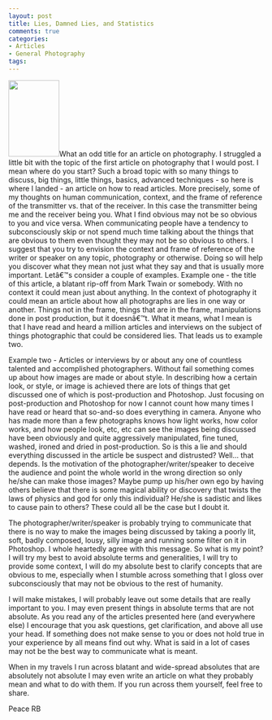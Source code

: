 ```yaml
---
layout: post
title: Lies, Damned Lies, and Statistics
comments: true
categories:
- Articles
- General Photography
tags:
---
```

<a href="http://photo.rwboyer.com/wp-content/uploads/2008/09/1999009-09.jpg"><img class="alignleft size-thumbnail wp-image-254" title="1999009-09" src="http://photo.rwboyer.com/wp-content/uploads/2008/09/1999009-09.jpg" alt="" width="100" height="150" /></a>What an odd title for an article on photography. I struggled a little bit with the topic of the first article on photography that I would post. I mean where do you start? Such a broad topic with so many things to discuss, big things, little things, basics, advanced techniques - so here is where I landed - an article on how to read articles. More precisely, some of my thoughts on human communication, context, and the frame of reference of the transmitter vs. that of the receiver. In this case the transmitter being me and the receiver being you. What I find obvious may not be so obvious to you and vice versa. When communicating people have a tendency to subconsciously skip or not spend much time talking about the things that are obvious to them even thought they may not be so obvious to others.<!--more-->
I suggest that you try to envision the context and frame of reference of the writer or speaker on any topic, photography or otherwise. Doing so will help you discover what they mean not just what they say and that is usually more important. Letâ€™s consider a couple of examples.
Example one - the title of this article, a blatant rip-off from Mark Twain or somebody. With no context it could mean just about anything. In the context of photography it could mean an article about how all photographs are lies in one way or another. Things not in the frame, things that are in the frame, manipulations done in post production, but it doesnâ€™t. What it means, what I mean is that I have read and heard a million articles and interviews on the subject of things photographic that could be considered lies. That leads us to example two.

Example two - Articles or interviews by or about any one of countless talented and accomplished photographers. Without fail something comes up about how images are made or about style. In describing how a certain look, or style, or image is achieved there are lots of things that get discussed one of which is post-production and Photoshop. Just focusing on post-production and Photoshop for now I cannot count how many times I have read or heard that so-and-so does everything in camera. Anyone who has made more than a few photographs knows how light works, how color works, and how people look, etc, etc can see the images being discussed have been obviously and quite aggressively manipulated, fine tuned, washed, ironed and dried in post-production. So is this a lie and should everything discussed in the article be suspect and distrusted? Well... that depends. Is the motivation of the photographer/writer/speaker to deceive the audience and point the whole world in the wrong direction so only he/she can make those images? Maybe pump up his/her own ego by having others believe that there is some magical ability or discovery that twists the laws of physics and god for only this individual? He/she is sadistic and likes to cause pain to others? These could all be the case but I doubt it.

The photographer/writer/speaker is probably trying to communicate that there is no way to make the images being discussed by taking a poorly lit, soft, badly composed, lousy, silly image and running some filter on it in Photoshop. I whole heartedly agree with this message. So what is my point? I will try my best to avoid absolute terms and generalities, I will try to provide some context, I will do my absolute best to clarify concepts that are obvious to me, especially when I stumble across something that I gloss over subconsciously that may not be obvious to the rest of humanity.

I will make mistakes, I will probably leave out some details that are really important to you. I may even present things in absolute terms that are not absolute. As you read any of the articles presented here (and everywhere else) I encourage that you ask questions, get clarification, and above all use your head. If something does not make sense to you or does not hold true in your experience by all means find out why. What is said in a lot of cases may not be the best way to communicate what is meant.

When in my travels I run across blatant and wide-spread absolutes that are absolutely not absolute I may even write an article on what they probably mean and what to do with them. If you run across them yourself, feel free to share.

Peace
RB